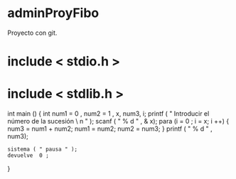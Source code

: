 # adminProyFibo
Proyecto con git.
# include < stdio.h >
# include < stdlib.h >

int  main ()
{
	int num1 = 0 , num2 = 1 , x, num3, i;
	printf ( " Introducir el número de la sucesión \ n " );
	scanf ( " % d " , & x);
	para (i = 0 ; i = x; i ++)
        {
		num3 = num1 + num2;
		num1 = num2;
		num2 = num3;
	}
	printf ( " % d " , num3);
	
	sistema ( " pausa " );
	devuelve  0 ;
}
